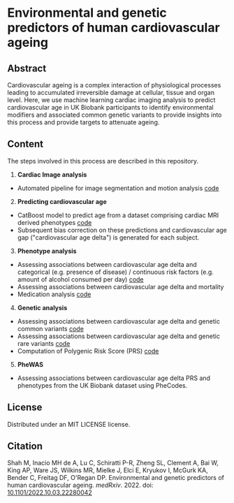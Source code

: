 # Environmental and genetic predictors of human cardiovascular ageing

## Abstract
Cardiovascular ageing is a complex interaction of physiological processes leading to accumulated irreversible damage at cellular, tissue and organ level. Here, we use machine learning cardiac imaging analysis to predict cardiovascular age in UK Biobank participants to identify environmental modifiers and associated common genetic variants to provide insights into this process and provide targets to attenuate ageing. 

## Content

The steps involved in this process are described in this repository.

1. **Cardiac Image analysis**
- Automated pipeline for image segmentation and motion analysis [code](https://github.com/baiwenjia/ukbb_cardiac/tree/2b6d6371be9a666a41627926324030c31897f877)   

2. **Predicting cardiovascular age** 
- CatBoost model to predict age from a dataset comprising cardiac MRI derived phenotypes [code](https://github.com/ImperialCollegeLondon/cardiovascular_ageing/tree/main/predicting%20cardiac%20age)
- Subsequent bias correction on these predictions and cardiovascular age gap ("cardiovascular age delta") is generated for each subject. 

3. **Phenotype analysis**
- Assessing associations between cardiovascular age delta and categorical (e.g. presence of disease) / continuous risk factors (e.g. amount of alcohol consumed per day) [code](https://github.com/ImperialCollegeLondon/cardiovascular_ageing/tree/main/phenotype%20analysis)
- Assessing associations between cardiovascular age delta and mortality 
- Medication analysis [code](https://github.com/ImperialCollegeLondon/cardiovascular_ageing/tree/main/phenotype%20analysis/self-rep-med-analysis)

4. **Genetic analysis**
- Assessing associations between cardiovascular age delta and genetic common variants [code](https://github.com/ImperialCollegeLondon/cardiovascular_ageing/tree/main/genetic%20analysis/common%20variant%20analysis)
- Assessing associations between cardiovascular age delta and genetic rare variants [code](https://github.com/ImperialCollegeLondon/cardiovascular_ageing/tree/main/genetic%20analysis/regenie)
- Computation of Polygenic Risk Score (PRS) [code](https://github.com/ImperialCollegeLondon/cardiovascular_ageing/tree/main/genetic%20analysis/prs)

5. **PheWAS**
- Assessing associations between cardiovascular age delta PRS and phenotypes from the UK Biobank dataset using PheCodes.

## License
Distributed under an MIT LICENSE license.

## Citation
Shah M, Inacio MH de A, Lu C, Schiratti P-R, Zheng SL, Clement A, Bai W, King AP, Ware JS, Wilkins MR, Mielke J, Elci E, Kryukov I, McGurk KA, Bender C, Freitag DF, O'Regan DP. Environmental and genetic predictors of human cardiovascular ageing. _medRxiv_. 2022. doi: [10.1101/2022.10.03.22280042](https://doi.org/10.1101/2022.10.03.22280042)
